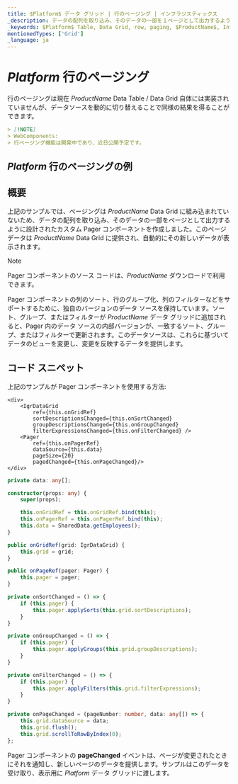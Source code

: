 ```yaml
---
title: $Platform$ データ グリッド | 行のページング | インフラジスティックス
_description: データの配列を取り込み、そのデータの一部を１ページとして出力するように設計されたインフラジスティックスの $Platform$ グリッド コンポーネントのカスタム Pager コンポーネントを是非お試しください。$ProductName$ テーブルのサンプルを是非お試しください!
_keywords: $Platform$ Table, Data Grid, row, paging, $ProductName$, Infragistics, $Platform$ テーブル, データ グリッド, 行のページング, インフラジスティックス
mentionedTypes: ['Grid']
_language: ja
---
```


# $Platform$ 行のページング

行のページングは​​現在 $ProductName$ Data Table / Data Grid 自体には実装されていませんが、データソースを動的に切り替えることで同様の結果を得ることができます。

```md
> [!NOTE]
> WebComponents:
> 行ページング機能は開発中であり、近日公開予定です。
```

## $Platform$ 行のページングの例


<code-view style="height: 600px"
           data-demos-base-url="{environment:demosBaseUrl}"
           iframe-src="{environment:demosBaseUrl}/grids/data-grid-row-paging"
           alt="$Platform$ 行のページングの例"
           github-src="grids/data-grid/row-paging">
</code-view>

<div class="divider--half"></div>

## 概要

上記のサンプルでは、ページングは​​ $ProductName$ Data Grid に組み込まれていないため、データの配列を取り込み、そのデータの一部をページとして出力するように設計されたカスタム Pager コンポーネントを作成しました。このページデータは $ProductName$ Data Grid に提供され、自動的にその新しいデータが表示されます。

> [!NOTE]
>
> Pager コンポーネントのソース コードは、$ProductName$ ダウンロードで利用できます。

Pager コンポーネントの列のソート、行のグループ化、列のフィルターなどをサポートするために、独自のバージョンのデータ ソースを保持しています。ソート、グループ、またはフィルターが $ProductName$ データ グリッドに追加されると、Pager 内のデータ ソースの内部バージョンが、一致するソート、グループ、またはフィルターで更新されます。このデータソースは、これらに基づいてデータのビューを変更し、変更を反映するデータを提供します。

## コード スニペット

上記のサンプルが Pager コンポーネントを使用する方法:

```tsx
<div>
    <IgrDataGrid
        ref={this.onGridRef}
        sortDescriptionsChanged={this.onSortChanged}
        groupDescriptionsChanged={this.onGroupChanged}
        filterExpressionsChanged={this.onFilterChanged} />
    <Pager
        ref={this.onPagerRef}
        dataSource={this.data}
        pageSize={20}
        pagedChanged={this.onPageChanged}/>
</div>
```

```ts
private data: any[];

constructor(props: any) {
    super(props);

    this.onGridRef = this.onGridRef.bind(this);
    this.onPagerRef = this.onPagerRef.bind(this);
    this.data = SharedData.getEmployees();
}

public onGridRef(grid: IgrDataGrid) {
    this.grid = grid;
}

public onPageRef(pager: Pager) {
    this.pager = pager;
}

private onSortChanged = () => {
    if (this.pager) {
        this.pager.applySorts(this.grid.sortDescriptions);
    }
}

private onGroupChanged = () => {
    if (this.pager) {
        this.pager.applyGroups(this.grid.groupDescriptions);
    }
}

private onFilterChanged = () => {
    if (this.pager) {
        this.pager.applyFilters(this.grid.filterExpressions);
    }
}

private onPageChanged = (pageNumber: number, data: any[]) => {
    this.grid.dataSource = data;
    this.grid.flush();
    this.grid.scrollToRowByIndex(0);
};
```

Pager コンポーネントの <b>pageChanged</b> イベントは、ページが変更されたときにそれを通知し、新しいページのデータを提供します。サンプルはこのデータを受け取り、表示用に $Platform$ データ グリッドに渡します。